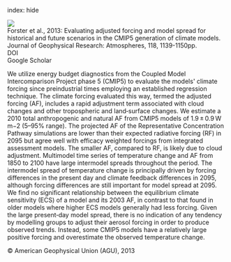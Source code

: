 index: hide

<div class="Citation">
    <div class="Citation-thumb CitationThumb-linked"  data-href="https://doi.org/10.1002/jgrd.50174">
      <img src="https://static.claimspace.cloud/climate-study-static/refs/thumbs/8/Forster_et_al_2013-thumb.png" />
    </div>

  <div class="Citation-body">
    <div class="Citation-text">Forster et al., 2013: Evaluating adjusted forcing and model spread for historical and future scenarios in the CMIP5 generation of climate models. <span class="Article-journal">Journal of Geophysical Research: Atmospheres, </span><span class="Article-volume">118, </span>1139-1150pp.</div>
    <div class="Citation-links">
      <div class="CitationLink" data-href="https://doi.org/10.1002/jgrd.50174">
        <div class="CitationLink-icon CitationLink-Doi"></div>
        <div class="CitationLink-text">DOI</div>
      </div>
      <div class="CitationLink" data-href="https://scholar.google.com/scholar?q=10.1002/jgrd.50174">
        <div class="CitationLink-icon CitationLink-Scholar"></div>
        <div class="CitationLink-text">Google Scholar</div>
      </div>
    </div>
  </div>
</div>

We utilize energy budget diagnostics from the Coupled Model Intercomparison Project phase 5 (CMIP5) to evaluate the models' climate forcing since preindustrial times employing an established regression technique. The climate forcing evaluated this way, termed the adjusted forcing (AF), includes a rapid adjustment term associated with cloud changes and other tropospheric and land‐surface changes. We estimate a 2010 total anthropogenic and natural AF from CMIP5 models of 1.9 ± 0.9 W m−2 (5–95% range). The projected AF of the Representative Concentration Pathway simulations are lower than their expected radiative forcing (RF) in 2095 but agree well with efficacy weighted forcings from integrated assessment models. The smaller AF, compared to RF, is likely due to cloud adjustment. Multimodel time series of temperature change and AF from 1850 to 2100 have large intermodel spreads throughout the period. The intermodel spread of temperature change is principally driven by forcing differences in the present day and climate feedback differences in 2095, although forcing differences are still important for model spread at 2095. We find no significant relationship between the equilibrium climate sensitivity (ECS) of a model and its 2003 AF, in contrast to that found in older models where higher ECS models generally had less forcing. Given the large present‐day model spread, there is no indication of any tendency by modelling groups to adjust their aerosol forcing in order to produce observed trends. Instead, some CMIP5 models have a relatively large positive forcing and overestimate the observed temperature change.

<div class="Citation-copy">
&copy; American Geophysical Union (AGU), 2013
</div>